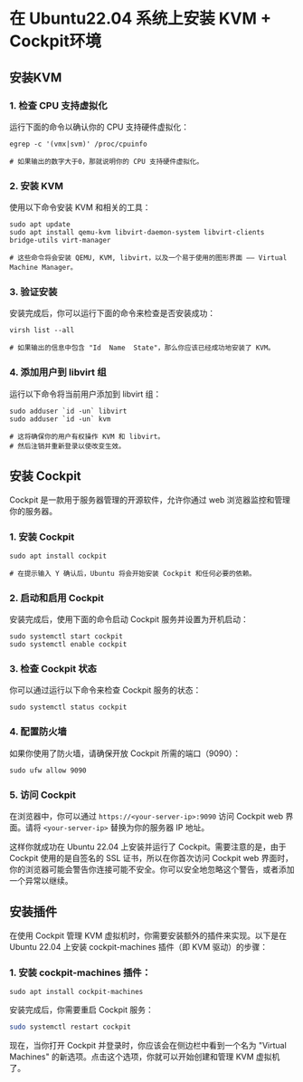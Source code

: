 # 在 Ubuntu22.04 系统上安装 KVM + Cockpit环境

## 安装KVM

### 1. 检查 CPU 支持虚拟化

运行下面的命令以确认你的 CPU 支持硬件虚拟化：
```shell
egrep -c '(vmx|svm)' /proc/cpuinfo

# 如果输出的数字大于0，那就说明你的 CPU 支持硬件虚拟化。
```

### 2. 安装 KVM

使用以下命令安装 KVM 和相关的工具：

```shell
sudo apt update
sudo apt install qemu-kvm libvirt-daemon-system libvirt-clients bridge-utils virt-manager

# 这些命令将会安装 QEMU, KVM, libvirt，以及一个易于使用的图形界面 —— Virtual Machine Manager。
```

### 3. 验证安装

安装完成后，你可以运行下面的命令来检查是否安装成功：

```shell
virsh list --all

# 如果输出的信息中包含 "Id  Name  State"，那么你应该已经成功地安装了 KVM。
```

### 4. 添加用户到 libvirt 组

运行以下命令将当前用户添加到 libvirt 组：

```shell
sudo adduser `id -un` libvirt
sudo adduser `id -un` kvm

# 这将确保你的用户有权操作 KVM 和 libvirt。
# 然后注销并重新登录以使改变生效。
```

## 安装 Cockpit

Cockpit 是一款用于服务器管理的开源软件，允许你通过 web 浏览器监控和管理你的服务器。

### 1. 安装 Cockpit
```shell
sudo apt install cockpit

# 在提示输入 Y 确认后，Ubuntu 将会开始安装 Cockpit 和任何必要的依赖。
```

### 2. 启动和启用 Cockpit

安装完成后，使用下面的命令启动 Cockpit 服务并设置为开机启动：

```shell
sudo systemctl start cockpit
sudo systemctl enable cockpit
```

### 3. 检查 Cockpit 状态

你可以通过运行以下命令来检查 Cockpit 服务的状态：

```shell
sudo systemctl status cockpit
```

### 4. 配置防火墙

如果你使用了防火墙，请确保开放 Cockpit 所需的端口（9090）：

```shell
sudo ufw allow 9090
```

### 5. 访问 Cockpit
在浏览器中，你可以通过 `https://<your-server-ip>:9090` 访问 Cockpit web 界面。请将 `<your-server-ip>` 替换为你的服务器 IP 地址。

这样你就成功在 Ubuntu 22.04 上安装并运行了 Cockpit。需要注意的是，由于 Cockpit 使用的是自签名的 SSL 证书，所以在你首次访问 Cockpit web 界面时，你的浏览器可能会警告你连接可能不安全。你可以安全地忽略这个警告，或者添加一个异常以继续。

## 安装插件

在使用 Cockpit 管理 KVM 虚拟机时，你需要安装额外的插件来实现。以下是在 Ubuntu 22.04 上安装 cockpit-machines 插件（即 KVM 驱动）的步骤：


### 1. 安装 cockpit-machines 插件：

```shell
sudo apt install cockpit-machines
```

安装完成后，你需要重启 Cockpit 服务：

```bash
sudo systemctl restart cockpit
```

现在，当你打开 Cockpit 并登录时，你应该会在侧边栏中看到一个名为 "Virtual Machines" 的新选项。点击这个选项，你就可以开始创建和管理 KVM 虚拟机了。
